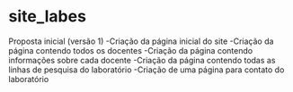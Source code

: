 # site_labes

Proposta inicial (versão 1)
-Criação da página inicial do site
-Criação da página contendo todos os docentes
-Criação da página contendo informações sobre cada docente
-Criação da página contendo todas as linhas de pesquisa do laboratório
-Criação de uma página para contato do laboratório
